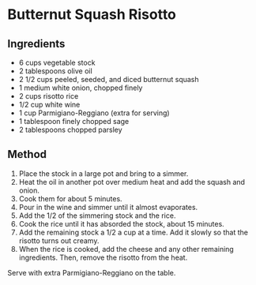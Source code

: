 # Butternut Squash Risotto

## Ingredients

* 6 cups vegetable stock
* 2 tablespoons olive oil
* 2 1/2 cups peeled, seeded, and diced butternut squash
* 1 medium white onion, chopped finely
* 2 cups risotto rice
* 1/2 cup white wine
* 1 cup Parmigiano-Reggiano (extra for serving)
* 1 tablespoon finely chopped sage
* 2 tablespoons chopped parsley

## Method

1. Place the stock in a large pot and bring to a simmer.
1. Heat the oil in another pot over medium heat and add the squash and onion.
1. Cook them for about 5 minutes.
1. Pour in the wine and simmer until it almost evaporates.
1. Add the 1/2 of the simmering stock and the rice.
1. Cook the rice until it has absorded the stock, about 15 minutes.
1. Add the remaining stock a 1/2 a cup at a time. Add it slowly so that the risotto turns out creamy.
1. When the rice is cooked, add the cheese and any other remaining ingredients. Then, remove the risotto from the heat.

Serve with extra Parmigiano-Reggiano on the table.
